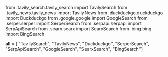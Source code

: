 from .tavily_search.tavily_search import TavilySearch from
.tavily_news.tavily_news import TavilyNews from .duckduckgo.duckduckgo
import Duckduckgo from .google.google import GoogleSearch from
.serper.serper import SerperSearch from .serpapi.serpapi import
SerpApiSearch from .searx.searx import SearxSearch from .bing.bing
import BingSearch

**all** = \[ "TavilySearch", "TavilyNews", "Duckduckgo", "SerperSearch",
"SerpApiSearch", "GoogleSearch", "SearxSearch", "BingSearch"\]
